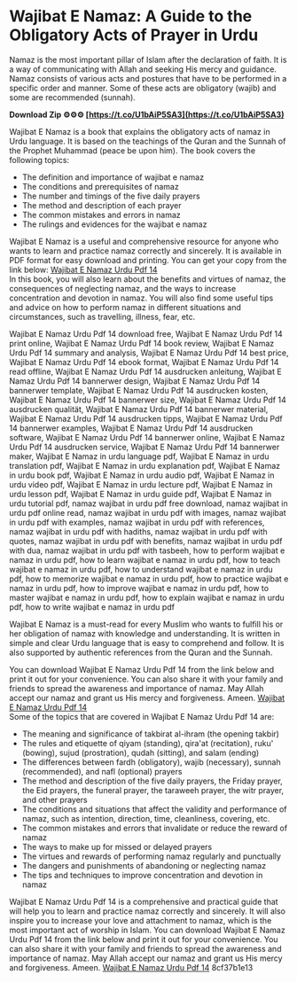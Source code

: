 # Wajibat E Namaz: A Guide to the Obligatory Acts of Prayer in Urdu
 
Namaz is the most important pillar of Islam after the declaration of faith. It is a way of communicating with Allah and seeking His mercy and guidance. Namaz consists of various acts and postures that have to be performed in a specific order and manner. Some of these acts are obligatory (wajib) and some are recommended (sunnah).
 
**Download Zip ⚙⚙⚙ [https://t.co/U1bAiP5SA3](https://t.co/U1bAiP5SA3)**


 
Wajibat E Namaz is a book that explains the obligatory acts of namaz in Urdu language. It is based on the teachings of the Quran and the Sunnah of the Prophet Muhammad (peace be upon him). The book covers the following topics:
 
- The definition and importance of wajibat e namaz
- The conditions and prerequisites of namaz
- The number and timings of the five daily prayers
- The method and description of each prayer
- The common mistakes and errors in namaz
- The rulings and evidences for the wajibat e namaz

Wajibat E Namaz is a useful and comprehensive resource for anyone who wants to learn and practice namaz correctly and sincerely. It is available in PDF format for easy download and printing. You can get your copy from the link below:
 [Wajibat E Namaz Urdu Pdf 14](https://www.bannerwer.com/wajibat-e-namaz-urdu-pdf-14)  
In this book, you will also learn about the benefits and virtues of namaz, the consequences of neglecting namaz, and the ways to increase concentration and devotion in namaz. You will also find some useful tips and advice on how to perform namaz in different situations and circumstances, such as travelling, illness, fear, etc.
 
Wajibat E Namaz Urdu Pdf 14 download free,  Wajibat E Namaz Urdu Pdf 14 print online,  Wajibat E Namaz Urdu Pdf 14 book review,  Wajibat E Namaz Urdu Pdf 14 summary and analysis,  Wajibat E Namaz Urdu Pdf 14 best price,  Wajibat E Namaz Urdu Pdf 14 ebook format,  Wajibat E Namaz Urdu Pdf 14 read offline,  Wajibat E Namaz Urdu Pdf 14 ausdrucken anleitung,  Wajibat E Namaz Urdu Pdf 14 bannerwer design,  Wajibat E Namaz Urdu Pdf 14 bannerwer template,  Wajibat E Namaz Urdu Pdf 14 ausdrucken kosten,  Wajibat E Namaz Urdu Pdf 14 bannerwer size,  Wajibat E Namaz Urdu Pdf 14 ausdrucken qualität,  Wajibat E Namaz Urdu Pdf 14 bannerwer material,  Wajibat E Namaz Urdu Pdf 14 ausdrucken tipps,  Wajibat E Namaz Urdu Pdf 14 bannerwer examples,  Wajibat E Namaz Urdu Pdf 14 ausdrucken software,  Wajibat E Namaz Urdu Pdf 14 bannerwer online,  Wajibat E Namaz Urdu Pdf 14 ausdrucken service,  Wajibat E Namaz Urdu Pdf 14 bannerwer maker,  Wajibat E Namaz in urdu language pdf,  Wajibat E Namaz in urdu translation pdf,  Wajibat E Namaz in urdu explanation pdf,  Wajibat E Namaz in urdu book pdf,  Wajibat E Namaz in urdu audio pdf,  Wajibat E Namaz in urdu video pdf,  Wajibat E Namaz in urdu lecture pdf,  Wajibat E Namaz in urdu lesson pdf,  Wajibat E Namaz in urdu guide pdf,  Wajibat E Namaz in urdu tutorial pdf,  namaz wajibat in urdu pdf free download,  namaz wajibat in urdu pdf online read,  namaz wajibat in urdu pdf with images,  namaz wajibat in urdu pdf with examples,  namaz wajibat in urdu pdf with references,  namaz wajibat in urdu pdf with hadiths,  namaz wajibat in urdu pdf with quotes,  namaz wajibat in urdu pdf with benefits,  namaz wajibat in urdu pdf with dua,  namaz wajibat in urdu pdf with tasbeeh,  how to perform wajibat e namaz in urdu pdf,  how to learn wajibat e namaz in urdu pdf,  how to teach wajibat e namaz in urdu pdf,  how to understand wajibat e namaz in urdu pdf,  how to memorize wajibat e namaz in urdu pdf,  how to practice wajibat e namaz in urdu pdf,  how to improve wajibat e namaz in urdu pdf,  how to master wajibat e namaz in urdu pdf,  how to explain wajibat e namaz in urdu pdf,  how to write wajibat e namaz in urdu pdf
 
Wajibat E Namaz is a must-read for every Muslim who wants to fulfill his or her obligation of namaz with knowledge and understanding. It is written in simple and clear Urdu language that is easy to comprehend and follow. It is also supported by authentic references from the Quran and the Sunnah.
 
You can download Wajibat E Namaz Urdu Pdf 14 from the link below and print it out for your convenience. You can also share it with your family and friends to spread the awareness and importance of namaz. May Allah accept our namaz and grant us His mercy and forgiveness. Ameen.
 [Wajibat E Namaz Urdu Pdf 14](https://www.bannerwer.com/wajibat-e-namaz-urdu-pdf-14)  
Some of the topics that are covered in Wajibat E Namaz Urdu Pdf 14 are:

- The meaning and significance of takbirat al-ihram (the opening takbir)
- The rules and etiquette of qiyam (standing), qira'at (recitation), ruku' (bowing), sujud (prostration), qudah (sitting), and salam (ending)
- The differences between fardh (obligatory), wajib (necessary), sunnah (recommended), and nafl (optional) prayers
- The method and description of the five daily prayers, the Friday prayer, the Eid prayers, the funeral prayer, the taraweeh prayer, the witr prayer, and other prayers
- The conditions and situations that affect the validity and performance of namaz, such as intention, direction, time, cleanliness, covering, etc.
- The common mistakes and errors that invalidate or reduce the reward of namaz
- The ways to make up for missed or delayed prayers
- The virtues and rewards of performing namaz regularly and punctually
- The dangers and punishments of abandoning or neglecting namaz
- The tips and techniques to improve concentration and devotion in namaz

Wajibat E Namaz Urdu Pdf 14 is a comprehensive and practical guide that will help you to learn and practice namaz correctly and sincerely. It will also inspire you to increase your love and attachment to namaz, which is the most important act of worship in Islam. You can download Wajibat E Namaz Urdu Pdf 14 from the link below and print it out for your convenience. You can also share it with your family and friends to spread the awareness and importance of namaz. May Allah accept our namaz and grant us His mercy and forgiveness. Ameen.
 [Wajibat E Namaz Urdu Pdf 14](https://www.bannerwer.com/wajibat-e-namaz-urdu-pdf-14) 8cf37b1e13
 
